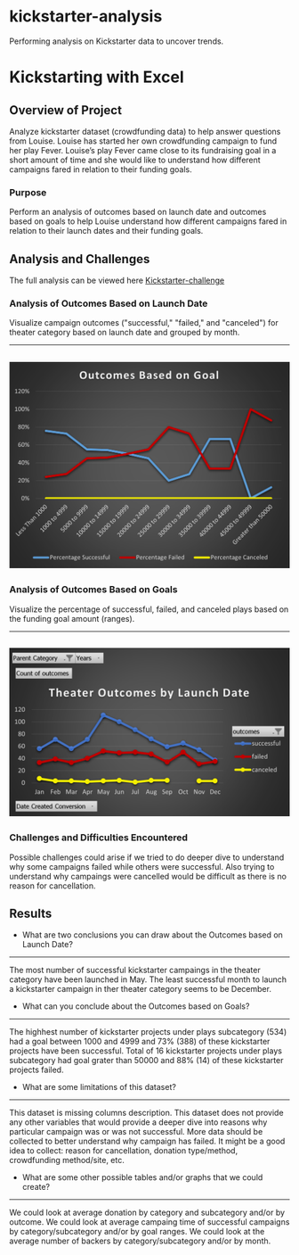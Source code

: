 # kickstarter-analysis
Performing analysis on Kickstarter data to uncover trends.
# Kickstarting with Excel

## Overview of Project
Analyze kickstarter dataset (crowdfunding data) to help answer questions from Louise. 
Louise has started her own crowdfunding campaign to fund her play Fever.
Louise’s play Fever came close to its fundraising goal in a short amount of time and she would like to understand how different campaigns fared in relation to their funding goals.
### Purpose
Perform an analysis of outcomes based on launch date and outcomes based on goals to help Louise understand how different campaigns fared in relation to their launch dates and their funding goals.

## Analysis and Challenges

The full analysis can be viewed here [Kickstarter-challenge](Kickstarter_Challenge.zip)

### Analysis of Outcomes Based on Launch Date

Visualize campaign outcomes ("successful," "failed," and "canceled") for theater category based on launch date and grouped by month.  

---
![Outcomes vs Goals](Resources/Outcomes_vs_Goals.png)  
---
### Analysis of Outcomes Based on Goals

Visualize the percentage of successful, failed, and canceled plays based on the funding goal amount (ranges).

---
![Theater Outcomes vs Launch](Resources/Theater_Outcomes_vs_Launch.png)
---
### Challenges and Difficulties Encountered
Possible challenges could arise if we tried to do deeper dive to understand why some campaigns failed while others were successful. Also trying to understand why campaings were cancelled would be difficult as there is no reason for cancellation.
## Results

- What are two conclusions you can draw about the Outcomes based on Launch Date?
---
   The most number of successful kickstarter campaings in the theater category have been launched in May.
   The least successful month to launch a kickstarter campaign in ther theater category seems to be December.

- What can you conclude about the Outcomes based on Goals?
---
  The highhest number of kickstarter projects under plays subcategory (534) had a goal between 1000 and 4999 and 73% (388) of these kickstarter projects have been successful.
  Total of 16 kickstarter projects under plays subcategory had goal grater than 50000 and 88% (14) of these kickstarter projects failed.

- What are some limitations of this dataset?
---
  This dataset is missing columns description. 
  This dataset does not provide any other variables that would provide a deeper dive into reasons why particular campaign was or was not successful. More data should be collected to better understand why campaign has failed. It might be a good idea to collect: reason for cancellation, donation type/method, crowdfunding method/site, etc.
  

- What are some other possible tables and/or graphs that we could create?
---
  We could look at average donation by category and subcategory and/or by outcome.
  We could look at average campaing time of successful campaigns by category/subcategory and/or by goal ranges.
  We could look at the average number of backers by category/subcategory and/or by month.
  
